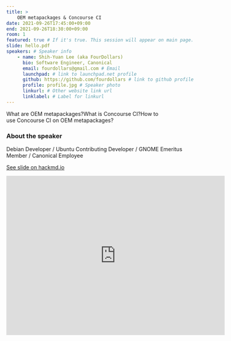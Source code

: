 ```yaml
---
title: >
    OEM metapackages & Concourse CI 
date: 2021-09-26T17:45:00+09:00
end: 2021-09-26T18:30:00+09:00
room: 1
featured: true # If it's true. This session will appear on main page.
slide: hello.pdf
speakers: # Speaker info
    - name: Shih-Yuan Lee (aka FourDollars)
      bio: Software Engineer, Canonical
      email: fourdollars@gmail.com # Email
      launchpad: # link to launchpad.net profile
      github: https://github.com/fourdollars # link to github profile
      profile: profile.jpg # Speaker photo
      linkurl: # Other website link url
      linklabel: # Label for linkurl
---
```

What are OEM metapackages?What is Concourse CI?How to use Concourse CI on OEM metapackages?



### About the speaker
Debian Developer / Ubuntu Contributing Developer / GNOME Emeritus Member / Canonical Employee

[See slide on hackmd.io](https://hackmd.io/@fourdollars/oem-metapackages-and-concourse-ci#/)

<iframe src="https://hackmd.io/@fourdollars/oem-metapackages-and-concourse-ci#/" width="576" height="420" scrolling="no" frameborder="0" webkitallowfullscreen mozallowfullscreen allowfullscreen></iframe>
